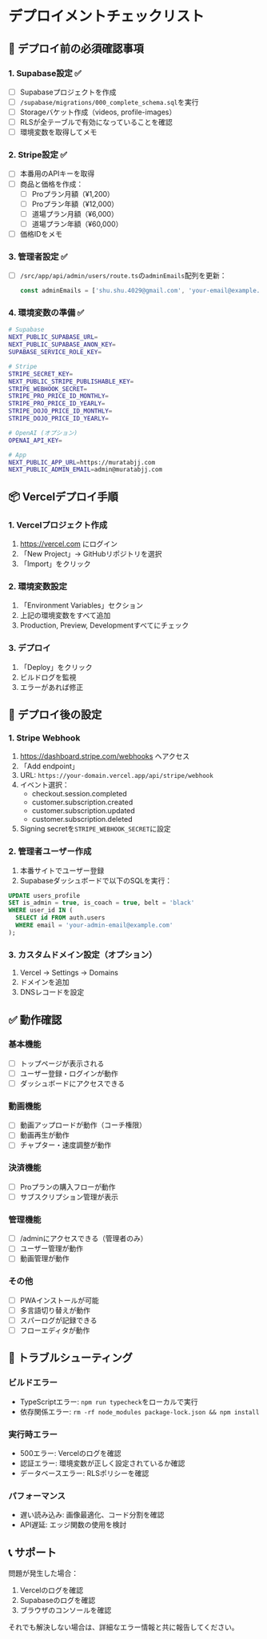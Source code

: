 # デプロイメントチェックリスト

## 🔐 デプロイ前の必須確認事項

### 1. Supabase設定 ✅
- [ ] Supabaseプロジェクトを作成
- [ ] `/supabase/migrations/000_complete_schema.sql`を実行
- [ ] Storageバケット作成（videos, profile-images）
- [ ] RLSが全テーブルで有効になっていることを確認
- [ ] 環境変数を取得してメモ

### 2. Stripe設定 ✅
- [ ] 本番用のAPIキーを取得
- [ ] 商品と価格を作成：
  - [ ] Proプラン月額（¥1,200）
  - [ ] Proプラン年額（¥12,000）
  - [ ] 道場プラン月額（¥6,000）
  - [ ] 道場プラン年額（¥60,000）
- [ ] 価格IDをメモ

### 3. 管理者設定 ✅
- [ ] `/src/app/api/admin/users/route.ts`の`adminEmails`配列を更新：
  ```typescript
  const adminEmails = ['shu.shu.4029@gmail.com', 'your-email@example.com']
  ```

### 4. 環境変数の準備 ✅
```bash
# Supabase
NEXT_PUBLIC_SUPABASE_URL=
NEXT_PUBLIC_SUPABASE_ANON_KEY=
SUPABASE_SERVICE_ROLE_KEY=

# Stripe
STRIPE_SECRET_KEY=
NEXT_PUBLIC_STRIPE_PUBLISHABLE_KEY=
STRIPE_WEBHOOK_SECRET=
STRIPE_PRO_PRICE_ID_MONTHLY=
STRIPE_PRO_PRICE_ID_YEARLY=
STRIPE_DOJO_PRICE_ID_MONTHLY=
STRIPE_DOJO_PRICE_ID_YEARLY=

# OpenAI (オプション)
OPENAI_API_KEY=

# App
NEXT_PUBLIC_APP_URL=https://muratabjj.com
NEXT_PUBLIC_ADMIN_EMAIL=admin@muratabjj.com
```

## 📦 Vercelデプロイ手順

### 1. Vercelプロジェクト作成
1. https://vercel.com にログイン
2. 「New Project」→ GitHubリポジトリを選択
3. 「Import」をクリック

### 2. 環境変数設定
1. 「Environment Variables」セクション
2. 上記の環境変数をすべて追加
3. Production, Preview, Developmentすべてにチェック

### 3. デプロイ
1. 「Deploy」をクリック
2. ビルドログを監視
3. エラーがあれば修正

## 🔧 デプロイ後の設定

### 1. Stripe Webhook
1. https://dashboard.stripe.com/webhooks へアクセス
2. 「Add endpoint」
3. URL: `https://your-domain.vercel.app/api/stripe/webhook`
4. イベント選択：
   - checkout.session.completed
   - customer.subscription.created
   - customer.subscription.updated
   - customer.subscription.deleted
5. Signing secretを`STRIPE_WEBHOOK_SECRET`に設定

### 2. 管理者ユーザー作成
1. 本番サイトでユーザー登録
2. Supabaseダッシュボードで以下のSQLを実行：
```sql
UPDATE users_profile
SET is_admin = true, is_coach = true, belt = 'black'
WHERE user_id IN (
  SELECT id FROM auth.users 
  WHERE email = 'your-admin-email@example.com'
);
```

### 3. カスタムドメイン設定（オプション）
1. Vercel → Settings → Domains
2. ドメインを追加
3. DNSレコードを設定

## ✅ 動作確認

### 基本機能
- [ ] トップページが表示される
- [ ] ユーザー登録・ログインが動作
- [ ] ダッシュボードにアクセスできる

### 動画機能
- [ ] 動画アップロードが動作（コーチ権限）
- [ ] 動画再生が動作
- [ ] チャプター・速度調整が動作

### 決済機能
- [ ] Proプランの購入フローが動作
- [ ] サブスクリプション管理が表示

### 管理機能
- [ ] /adminにアクセスできる（管理者のみ）
- [ ] ユーザー管理が動作
- [ ] 動画管理が動作

### その他
- [ ] PWAインストールが可能
- [ ] 多言語切り替えが動作
- [ ] スパーログが記録できる
- [ ] フローエディタが動作

## 🚨 トラブルシューティング

### ビルドエラー
- TypeScriptエラー: `npm run typecheck`をローカルで実行
- 依存関係エラー: `rm -rf node_modules package-lock.json && npm install`

### 実行時エラー
- 500エラー: Vercelのログを確認
- 認証エラー: 環境変数が正しく設定されているか確認
- データベースエラー: RLSポリシーを確認

### パフォーマンス
- 遅い読み込み: 画像最適化、コード分割を確認
- API遅延: エッジ関数の使用を検討

## 📞 サポート

問題が発生した場合：
1. Vercelのログを確認
2. Supabaseのログを確認
3. ブラウザのコンソールを確認

それでも解決しない場合は、詳細なエラー情報と共に報告してください。